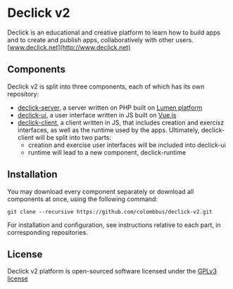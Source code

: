 # Declick v2

Declick is an educational and creative platform to learn how to build apps and to create and publish apps, collaboratively with other users.
[www.declick.net](http://www.declick.net)

## Components

Declick v2 is split into three components, each of which has its own repository:
* [declick-server](https://github.com/colombbus/declick-server-v2), a server written on PHP built on [Lumen platform](https://lumen.laravel.com)
* [declick-ui](https://github.com/colombbus/declick-ui), a user interface written in JS built on [Vue.js](https://vuejs.org)
* [declick-client](https://github.com/colombbus/declick-client-v2), a client written in JS, that includes creation and exercisz interfaces, as well as the runtime used by the apps. Ultimately, declick-client will be split into two parts:
    * creation and exercise user interfaces will be included into declick-ui
    * runtime will lead to a new component, declick-runtime

## Installation

You may download every component separately or download all components at once, using the following command:
```
git clone --recursive https://github.com/colombbus/declick-v2.git
```
For installation and configuration, see instructions relative to each part, in corresponding repositories.

## License

Declick v2 platform is open-sourced software licensed under the [GPLv3 license](https://opensource.org/licenses/GPL-3.0)